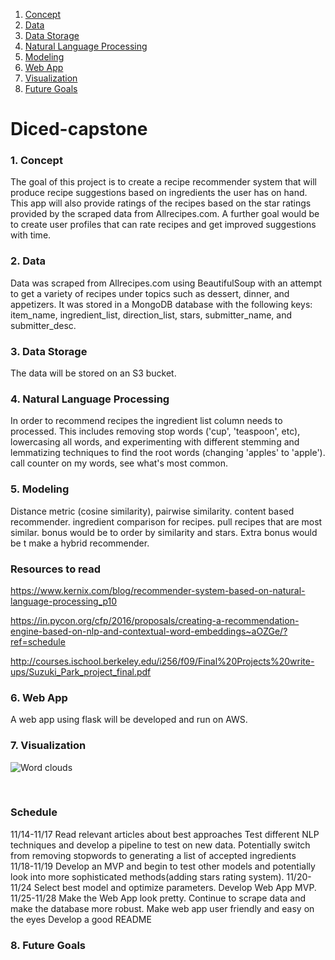 
1. [Concept](concept)
2. [Data](data)
3. [Data Storage](data_storage)
4. [Natural Language Processing](natural_language_processing)
5. [Modeling](modeling)
6. [Web App](web_app)
7. [Visualization](visualization)
8. [Future Goals](future_goals)


# Diced-capstone


### 1. Concept
The goal of this project is to create a recipe recommender system that will produce recipe suggestions based on ingredients the user has on hand. This app will also provide ratings of the recipes based on the star ratings provided by the scraped data from Allrecipes.com. A further goal would be to create user profiles that can rate recipes and get improved suggestions with time.

### 2. Data
Data was scraped from Allrecipes.com using BeautifulSoup with an attempt to get a variety of recipes under topics such as dessert, dinner, and appetizers. It was stored in a MongoDB database with the following keys: item_name, ingredient_list, direction_list, stars, submitter_name, and submitter_desc.


### 3. Data Storage
The data will be stored on an S3 bucket.


### 4. Natural Language Processing
  In order to recommend recipes the ingredient list column needs to processed. This includes removing stop words ('cup', 'teaspoon', etc), lowercasing all words, and experimenting with different stemming and lemmatizing techniques to find the root words (changing 'apples' to 'apple').
  call counter on my words, see what's most common.

### 5. Modeling
Distance metric (cosine similarity), pairwise similarity. content based recommender. ingredient comparison for recipes. pull recipes that are most similar. bonus would be to order by similarity and stars. Extra bonus would be t make a hybrid recommender.

### Resources to read
https://www.kernix.com/blog/recommender-system-based-on-natural-language-processing_p10

https://in.pycon.org/cfp/2016/proposals/creating-a-recommendation-engine-based-on-nlp-and-contextual-word-embeddings~aOZGe/?ref=schedule

http://courses.ischool.berkeley.edu/i256/f09/Final%20Projects%20write-ups/Suzuki_Park_project_final.pdf

### 6. Web App
A web app using flask will be developed and run on AWS.


### 7. Visualization

  ![Word clouds](images/Figure_1.png)

  <br />


### Schedule

11/14-11/17
Read relevant articles about best approaches
Test different NLP techniques and develop a pipeline to test on new data. Potentially switch from removing stopwords to generating a list of accepted ingredients   
11/18-11/19
Develop an MVP and begin to test other models and potentially look into more sophisticated methods(adding stars rating system).
11/20-11/24
Select best model and optimize parameters.
Develop Web App MVP.
11/25-11/28
Make the Web App look pretty.
Continue to scrape data and make the database more robust.
Make web app user friendly and easy on the eyes
Develop a good README

### 8. Future Goals
